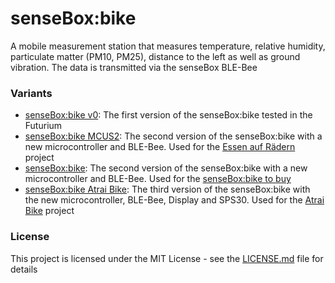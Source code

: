 # senseBox:bike

A mobile measurement station that measures temperature, relative humidity, particulate matter (PM10, PM25), distance to the left as well as ground vibration. The data is transmitted via the senseBox BLE-Bee

### Variants

- [senseBox:bike v0](senseBox-bike-v0): The first version of the senseBox:bike tested in the Futurium
- [senseBox:bike MCUS2](senseBox-bike-mcus2): The second version of the senseBox:bike with a new microcontroller and BLE-Bee. Used for the [Essen auf Rädern](https://essen.aufraedern.org/) project
- [senseBox:bike](senseBox-bike): The second version of the senseBox:bike with a new microcontroller and BLE-Bee. Used for the [senseBox:bike to buy](https://sensebox.kaufen/product/sensebox-bike)
- [senseBox:bike Atrai Bike](senseBox-bike-atrai): The third version of the senseBox:bike with the new microcontroller, BLE-Bee, Display and SPS30. Used for the [Atrai Bike](https://atrai.bike/) project

### License

This project is licensed under the MIT License - see the [LICENSE.md](LICENSE.md) file for details

